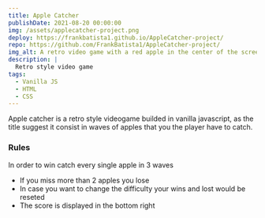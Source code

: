 ```yaml
---
title: Apple Catcher
publishDate: 2021-08-20 00:00:00
img: /assets/applecatcher-project.png
deploy: https://frankbatista1.github.io/AppleCatcher-project/
repo: https://github.com/FrankBatista1/AppleCatcher-project/
img_alt: A retro video game with a red apple in the center of the screen.
description: |
  Retro style video game
tags:
  - Vanilla JS
  - HTML
  - CSS
---
```


Apple catcher is a retro style videogame builded in vanilla javascript, as the title suggest it consist in waves of apples that you the player have to catch.

### Rules
In order to win catch every single apple in 3 waves
- If you miss more than 2 apples you lose
- In case you want to change the difficulty your wins and lost would be reseted
- The score is displayed in the bottom right